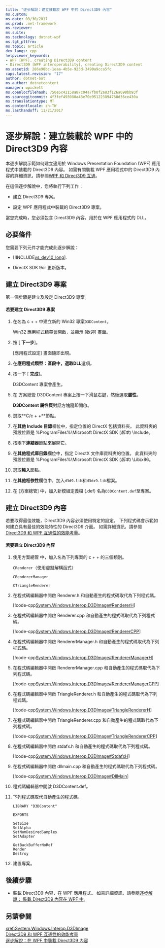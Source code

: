 ```yaml
---
title: "逐步解說：建立裝載於 WPF 中的 Direct3D9 內容"
ms.custom: 
ms.date: 03/30/2017
ms.prod: .net-framework
ms.reviewer: 
ms.suite: 
ms.technology: dotnet-wpf
ms.tgt_pltfrm: 
ms.topic: article
dev_langs: cpp
helpviewer_keywords:
- WPF [WPF], creating Direct3D9 content
- Direct3D9 [WPF interoperability], creating Direct3D9 content
ms.assetid: 286e98bc-1eaa-4b5e-923d-3490a9cca5fc
caps.latest.revision: "17"
author: dotnet-bot
ms.author: dotnetcontent
manager: wpickett
ms.openlocfilehash: 750e5c42158a87c04a7fb0f2a83f126a698bb93f
ms.sourcegitcommit: 4f3fef493080a43e70e951223894768d36ce430a
ms.translationtype: MT
ms.contentlocale: zh-TW
ms.lasthandoff: 11/21/2017
---
```

# <a name="walkthrough-creating-direct3d9-content-for-hosting-in-wpf"></a>逐步解說：建立裝載於 WPF 中的 Direct3D9 內容
本逐步解說示範如何建立適用於 Windows Presentation Foundation (WPF) 應用程式中裝載的 Direct3D9 內容。 如需有關裝載 WPF 應用程式中的 Direct3D9 內容的詳細資訊，請參閱[WPF 和 Direct3D9 互通](../../../../docs/framework/wpf/advanced/wpf-and-direct3d9-interoperation.md)。  
  
 在這個逐步解說中，您將執行下列工作：  
  
-   建立 Direct3D9 專案。  
  
-   設定 WPF 應用程式中裝載的 Direct3D9 專案。  
  
 當您完成時，您必須包含 Direct3D9 內容，用於在 WPF 應用程式的 DLL。  
  
## <a name="prerequisites"></a>必要條件  
 您需要下列元件才能完成此逐步解說：  
  
-   [!INCLUDE[vs_dev10_long](../../../../includes/vs-dev10-long-md.md)].  
  
-   DirectX SDK 9or 更新版本。  
  
## <a name="creating-the-direct3d9-project"></a>建立 Direct3D9 專案  
 第一個步驟是建立及設定 Direct3D9 專案。  
  
#### <a name="to-create-the-direct3d9-project"></a>若要建立 Direct3D9 專案  
  
1.  在名為 c + + 中建立新的 Win32 專案`D3DContent`。  
  
     Win32 應用程式精靈會開啟，並顯示 [歡迎] 畫面。  
  
2.  按 [ **下一步**]。  
  
     [應用程式設定] 畫面隨即出現。  
  
3.  在**應用程式類型：**區段中，選取**DLL**選項。  
  
4.  按一下 [ **完成**]。  
  
     D3DContent 專案會產生。  
  
5.  在 方案總管 D3DContent 專案上按一下滑鼠右鍵，然後選取**屬性**。  
  
     **D3DContent 屬性頁**對話方塊隨即開啟。  
  
6.  選取**C/c + +**節點。  
  
7.  在**其他 Include 目錄**欄位中，指定位置的 DirectX 包括資料夾。 此資料夾的預設位置是 %ProgramFiles%\Microsoft DirectX SDK (*版本*) \Include。  
  
8.  按兩下**連結器**節點來展開它。  
  
9. 在**其他程式庫目錄**欄位中，指定 DirectX 文件庫資料夾的位置。 此資料夾的預設位置是 %ProgramFiles%\Microsoft DirectX SDK (*版本*) \Lib\x86。  
  
10. 選取**輸入**節點。  
  
11. 在**其他相依性**欄位中，加入`d3d9.lib`和`d3dx9.lib`檔案。  
  
12. 在 [方案總管] 中，加入新模組定義檔 (.def) 名為`D3DContent.def`至專案。  
  
## <a name="creating-the-direct3d9-content"></a>建立 Direct3D9 內容  
 若要取得最佳效能，Direct3D9 內容必須使用特定的設定。 下列程式碼會示範如何建立具有最佳的效能特性的 Direct3D9 介面。 如需詳細資訊，請參閱[Direct3D9 和 WPF 互通性的效能考量](../../../../docs/framework/wpf/advanced/performance-considerations-for-direct3d9-and-wpf-interoperability.md)。  
  
#### <a name="to-create-the-direct3d9-content"></a>若要建立 Direct3D9 內容  
  
1.  使用方案總管 中，加入名為下列專案的 c + + 的三個類別。  
  
     `CRenderer`（使用虛擬解構函式）  
  
     `CRendererManager`  
  
     `CTriangleRenderer`  
  
2.  在程式碼編輯器中開啟 Renderer.h 和自動產生的程式碼取代為下列程式碼。  
  
     [!code-cpp[System.Windows.Interop.D3DImage#RendererH](../../../../samples/snippets/cpp/VS_Snippets_Wpf/System.Windows.Interop.D3DImage/cpp/renderer.h#rendererh)]  
  
3.  在程式碼編輯器中開啟 Renderer.cpp 和自動產生的程式碼取代為下列程式碼。  
  
     [!code-cpp[System.Windows.Interop.D3DImage#RendererCPP](../../../../samples/snippets/cpp/VS_Snippets_Wpf/System.Windows.Interop.D3DImage/cpp/renderer.cpp#renderercpp)]  
  
4.  在程式碼編輯器中開啟 RendererManager.h 和自動產生的程式碼取代為下列程式碼。  
  
     [!code-cpp[System.Windows.Interop.D3DImage#RendererManagerH](../../../../samples/snippets/cpp/VS_Snippets_Wpf/System.Windows.Interop.D3DImage/cpp/renderermanager.h#renderermanagerh)]  
  
5.  在程式碼編輯器中開啟 RendererManager.cpp 和自動產生的程式碼取代為下列程式碼。  
  
     [!code-cpp[System.Windows.Interop.D3DImage#RendererManagerCPP](../../../../samples/snippets/cpp/VS_Snippets_Wpf/System.Windows.Interop.D3DImage/cpp/renderermanager.cpp#renderermanagercpp)]  
  
6.  在程式碼編輯器中開啟 TriangleRenderer.h 和自動產生的程式碼取代為下列程式碼。  
  
     [!code-cpp[System.Windows.Interop.D3DImage#TriangleRendererH](../../../../samples/snippets/cpp/VS_Snippets_Wpf/System.Windows.Interop.D3DImage/cpp/trianglerenderer.h#trianglerendererh)]  
  
7.  在程式碼編輯器中開啟 TriangleRenderer.cpp 和自動產生的程式碼取代為下列程式碼。  
  
     [!code-cpp[System.Windows.Interop.D3DImage#TriangleRendererCPP](../../../../samples/snippets/cpp/VS_Snippets_Wpf/System.Windows.Interop.D3DImage/cpp/trianglerenderer.cpp#trianglerenderercpp)]  
  
8.  在程式碼編輯器中開啟 stdafx.h 和自動產生的程式碼取代為下列程式碼。  
  
     [!code-cpp[System.Windows.Interop.D3DImage#StdafxH](../../../../samples/snippets/cpp/VS_Snippets_Wpf/System.Windows.Interop.D3DImage/cpp/stdafx.h#stdafxh)]  
  
9. 在程式碼編輯器中開啟 dllmain.cpp 和自動產生的程式碼取代為下列程式碼。  
  
     [!code-cpp[System.Windows.Interop.D3DImage#DllMain](../../../../samples/snippets/cpp/VS_Snippets_Wpf/System.Windows.Interop.D3DImage/cpp/dllmain.cpp#dllmain)]  
  
10. 程式碼編輯器中開啟 D3DContent.def。  
  
11. 下列程式碼取代自動產生的程式碼。  
  
    ```  
    LIBRARY "D3DContent"  
  
    EXPORTS  
  
    SetSize  
    SetAlpha  
    SetNumDesiredSamples  
    SetAdapter  
  
    GetBackBufferNoRef  
    Render  
    Destroy  
    ```  
  
12. 建置專案。  
  
## <a name="next-steps"></a>後續步驟  
  
-   裝載 Direct3D9 內容，在 WPF 應用程式。 如需詳細資訊，請參閱[逐步解說： 裝載 Direct3D9 內容在 WPF 中](../../../../docs/framework/wpf/advanced/walkthrough-hosting-direct3d9-content-in-wpf.md)。  
  
## <a name="see-also"></a>另請參閱  
 <xref:System.Windows.Interop.D3DImage>  
 [Direct3D9 和 WPF 互通性的效能考量](../../../../docs/framework/wpf/advanced/performance-considerations-for-direct3d9-and-wpf-interoperability.md)  
 [逐步解說：在 WPF 中裝載 Direct3D9 內容](../../../../docs/framework/wpf/advanced/walkthrough-hosting-direct3d9-content-in-wpf.md)
